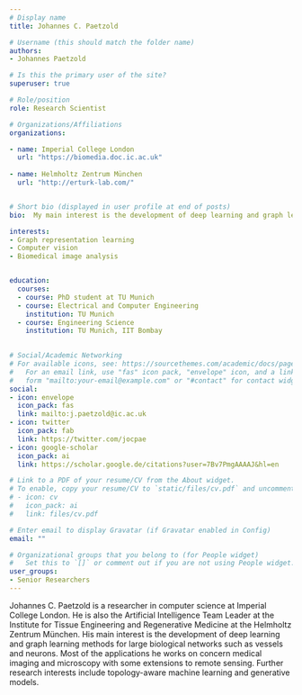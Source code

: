 ```yaml
---
# Display name
title: Johannes C. Paetzold

# Username (this should match the folder name)
authors:
- Johannes Paetzold

# Is this the primary user of the site?
superuser: true

# Role/position
role: Research Scientist

# Organizations/Affiliations
organizations:

- name: Imperial College London
  url: "https://biomedia.doc.ic.ac.uk"
  
- name: Helmholtz Zentrum München
  url: "http://erturk-lab.com/"


# Short bio (displayed in user profile at end of posts)
bio:  My main interest is the development of deep learning and graph learning methods for large biological networks such as vessels and neurons. Further research interests include topology aware machine learning and generative models. 

interests:
- Graph representation learning
- Computer vision 
- Biomedical image analysis


education:
  courses:
  - course: PhD student at TU Munich
  - course: Electrical and Computer Engineering
    institution: TU Munich
  - course: Engineering Science
    institution: TU Munich, IIT Bombay

 
# Social/Academic Networking
# For available icons, see: https://sourcethemes.com/academic/docs/page-builder/#icons
#   For an email link, use "fas" icon pack, "envelope" icon, and a link in the
#   form "mailto:your-email@example.com" or "#contact" for contact widget.
social:
- icon: envelope
  icon_pack: fas
  link: mailto:j.paetzold@ic.ac.uk
- icon: twitter
  icon_pack: fab
  link: https://twitter.com/jocpae
- icon: google-scholar
  icon_pack: ai
  link: https://scholar.google.de/citations?user=7Bv7PmgAAAAJ&hl=en

# Link to a PDF of your resume/CV from the About widget.
# To enable, copy your resume/CV to `static/files/cv.pdf` and uncomment the lines below.
# - icon: cv
#   icon_pack: ai
#   link: files/cv.pdf

# Enter email to display Gravatar (if Gravatar enabled in Config)
email: ""

# Organizational groups that you belong to (for People widget)
#   Set this to `[]` or comment out if you are not using People widget.
user_groups:
- Senior Researchers
---
```


Johannes C. Paetzold is a researcher in computer science at Imperial College London. He is also the Artificial Intelligence Team Leader at the Institute for Tissue Engineering and Regenerative Medicine at the Helmholtz Zentrum München. His main interest is the development of deep learning and graph learning methods for large biological networks such as vessels and neurons. Most of the applications he works on concern medical imaging and microscopy with some extensions to remote sensing. Further research interests include topology-aware machine learning and generative models.


